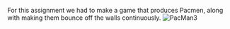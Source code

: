 For this assignment we had to make a game that produces Pacmen, along with making them bounce off the walls continuously.
![PacMan3](https://user-images.githubusercontent.com/106291121/177256360-d175c6d5-79dc-4be6-ab4f-0206022fb4d6.png)
